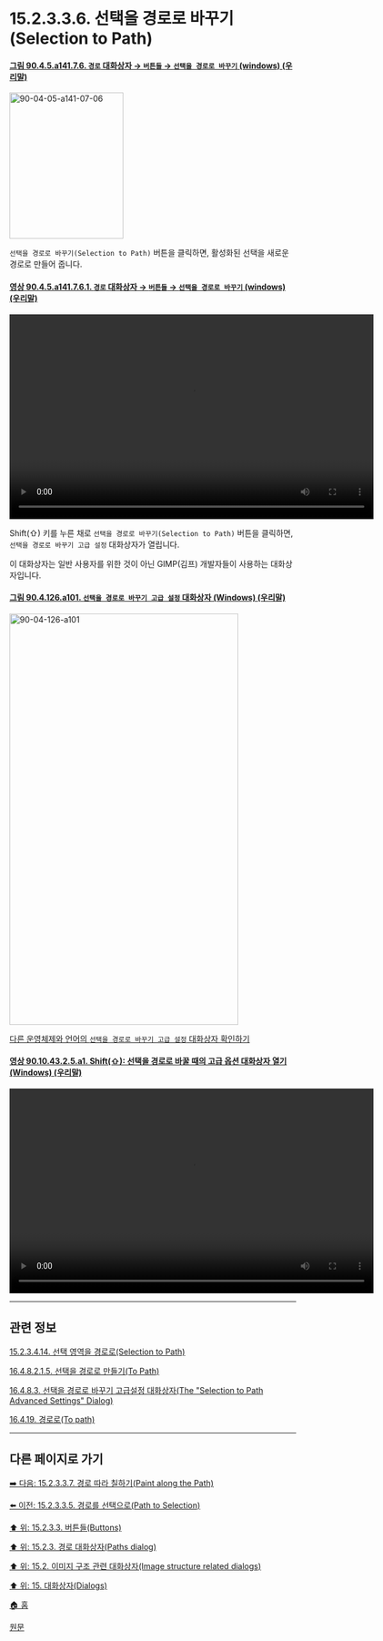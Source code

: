 # 15.2.3.3.6. 선택을 경로로 바꾸기(Selection to Path)

<a id="90-04-05-a141-07-06"></a>

#### [그림 90.4.5.a141.7.6. `경로` 대화상자 → `버튼들` → `선택을 경로로 바꾸기` (windows) (우리말)](./90-04-0005-paths.md#90-04-05-a141-07-06)
<img width="200" height="257" alt="90-04-05-a141-07-06" src="https://github.com/wonder13662/gimp/assets/15767104/038e0c31-0b8d-414c-9bfa-3ecaa71f6b51" />

`선택을 경로로 바꾸기(Selection to Path)` 버튼을 클릭하면, 활성화된 선택을 새로운 경로로 만들어 줍니다.

<a id="90-04-05-a141-07-06-01"></a>

#### [영상 90.4.5.a141.7.6.1. `경로` 대화상자 → `버튼들` → `선택을 경로로 바꾸기` (windows) (우리말)](./90-04-0005-paths.md#90-04-05-a141-07-06-01)
<video controls="controls" width="640" height="360" src="https://github.com/wonder13662/gimp/assets/15767104/5a0bb8c1-f5c3-4b20-bd63-b1d934044aac"></video>

Shift(⇧) 키를 누른 채로 `선택을 경로로 바꾸기(Selection to Path)` 버튼을 클릭하면, `선택을 경로로 바꾸기 고급 설정` 대화상자가 열립니다.

이 대화상자는 일반 사용자를 위한 것이 아닌 GIMP(김프) 개발자들이 사용하는 대화상자입니다.

<a id="90-04-126-a101"></a>

#### [그림 90.4.126.a101. `선택을 경로로 바꾸기 고급 설정` 대화상자 (Windows) (우리말)](./90-04-0126-selection_to_path_advanced_settings.md#90-04-126-a101)
<img width="402" height="723" alt="90-04-126-a101" src="https://github.com/wonder13662/gimp/assets/15767104/8f09a71d-0f95-4cdb-8fc7-fa464c8d878e" />

[다른 운영체제와 언어의 `선택을 경로로 바꾸기 고급 설정` 대화상자 확인하기](./90-04-0126-selection_to_path_advanced_settings.md#90-04-126-a102)

<a id="90-10-43-02-05-a1"></a>

#### [영상 90.10.43.2.5.a1. Shift(⇧): 선택을 경로로 바꿀 때의 고급 옵션 대화상자 열기 (Windows) (우리말)](./90-10-43-02-05-selection_to_path_advanced_option.md#90-10-43-02-05-a1)
<video controls="controls" width="640" height="360" src="https://github.com/wonder13662/gimp/assets/15767104/ee57fb7f-67f4-4ca9-a2a2-38d17b267b4a"></video>

***

## 관련 정보

[15.2.3.4.14. 선택 영역을 경로로(Selection to Path)](./15-02-03-04-14-selection_to_path.md)

[16.4.8.2.1.5. 선택을 경로로 만들기(To Path)](./16-04-08-02-01-05-to_path.md)

[16.4.8.3. 선택을 경로로 바꾸기 고급설정 대화상자(The "Selection to Path Advanced Settings" Dialog)](./16-04-08-03-00-the_selection_to_path_advanced_settings_dialog.md)

[16.4.19. 경로로(To path)](./16-04-19-to-path.md)

***

## 다른 페이지로 가기

[➡️ 다음: 15.2.3.3.7. 경로 따라 칠하기(Paint along the Path)](./15-02-03-03-07-paint_along_the_path.md)

[⬅️ 이전: 15.2.3.3.5. 경로를 선택으로(Path to Selection)](./15-02-03-03-05-path_to_selection.md)

[⬆️ 위: 15.2.3.3. 버튼들(Buttons)](./15-02-03-03-00-buttons.md)

[⬆️ 위: 15.2.3. 경로 대화상자(Paths dialog)](./15-02-03-00-paths-dialog.md)

[⬆️ 위: 15.2. 이미지 구조 관련 대화상자(Image structure related dialogs)](./15-02-00-image-structure-related-dialogs.md)

[⬆️ 위: 15. 대화상자(Dialogs)](./15-00-dialogs.md)

[🏠 홈](./00-home.md)

[원문](https://docs.gimp.org/2.10/ko/gimp-path-dialog.html#gimp-path-dialog-buttons)